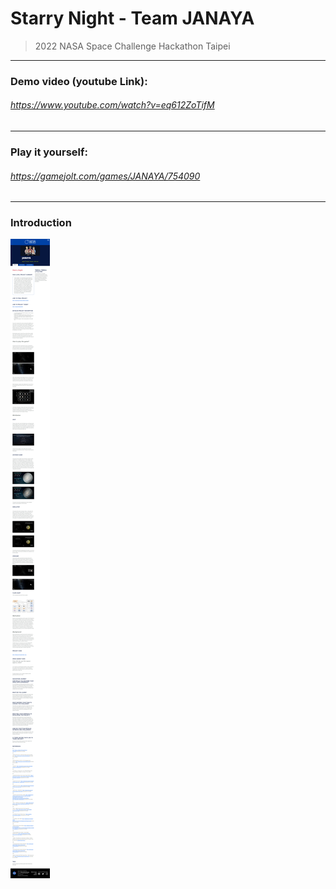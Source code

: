 # Starry Night - Team JANAYA
> 2022 NASA Space Challenge Hackathon Taipei
---
### Demo video (youtube Link):
###### https://www.youtube.com/watch?v=eq612ZoTifM
---
### Play it yourself:
###### https://gamejolt.com/games/JANAYA/754090
---
### Introduction
![image info](./Introduction.png)
